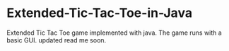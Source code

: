 # Extended-Tic-Tac-Toe-in-Java
Extended Tic Tac Toe game implemented with java. The game runs with a basic GUI. updated read me soon.
